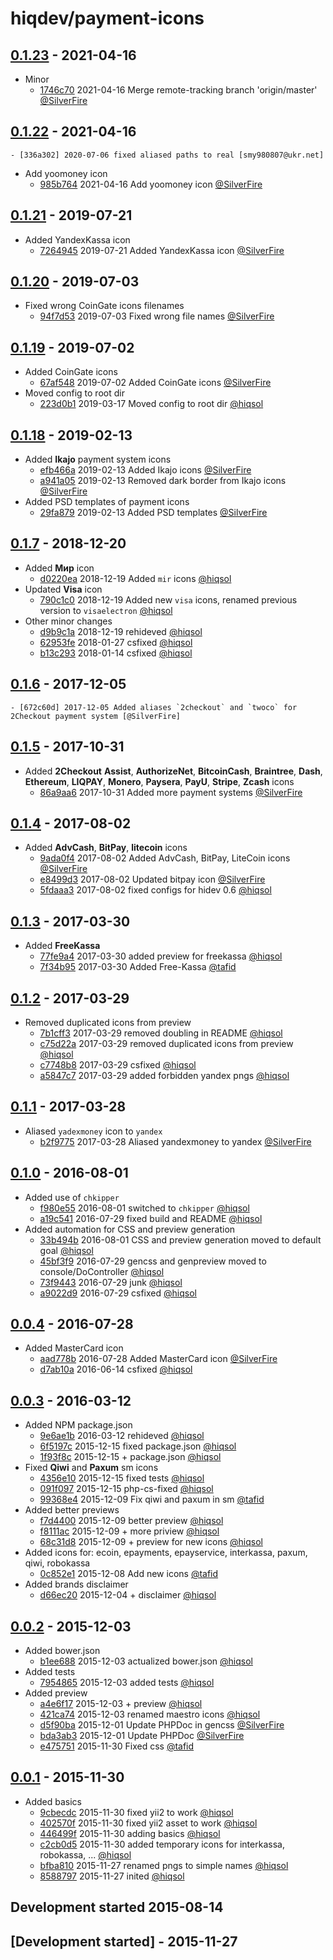 # hiqdev/payment-icons

## [0.1.23] - 2021-04-16

- Minor
    - [1746c70] 2021-04-16 Merge remote-tracking branch 'origin/master' [@SilverFire]

## [0.1.22] - 2021-04-16

    - [336a302] 2020-07-06 fixed aliased paths to real [smy980807@ukr.net]
- Add yoomoney icon
    - [985b764] 2021-04-16 Add yoomoney icon [@SilverFire]

## [0.1.21] - 2019-07-21

- Added YandexKassa icon
    - [7264945] 2019-07-21 Added YandexKassa icon [@SilverFire]

## [0.1.20] - 2019-07-03

- Fixed wrong CoinGate icons filenames
    - [94f7d53] 2019-07-03 Fixed wrong file names [@SilverFire]

## [0.1.19] - 2019-07-02

- Added CoinGate icons
    - [67af548] 2019-07-02 Added CoinGate icons [@SilverFire]
- Moved config to root dir
    - [223d0b1] 2019-03-17 Moved config to root dir [@hiqsol]

## [0.1.18] - 2019-02-13

- Added **Ikajo** payment system icons
    - [efb466a] 2019-02-13 Added Ikajo icons [@SilverFire]
    - [a941a05] 2019-02-13 Removed dark border from Ikajo icons [@SilverFire]
- Added PSD templates of payment icons
    - [29fa879] 2019-02-13 Added PSD templates [@SilverFire]

## [0.1.7] - 2018-12-20

- Added **Мир** icon
    - [d0220ea] 2018-12-19 Added `mir` icons [@hiqsol]
- Updated **Visa** icon
    - [790c1c0] 2018-12-19 Added new `visa` icons, renamed previous version to `visaelectron` [@hiqsol]
- Other minor changes
    - [d9b9c1a] 2018-12-19 rehideved [@hiqsol]
    - [62953fe] 2018-01-27 csfixed [@hiqsol]
    - [b13c293] 2018-01-14 csfixed [@hiqsol]

## [0.1.6] - 2017-12-05

    - [672c60d] 2017-12-05 Added aliases `2checkout` and `twoco` for 2Checkout payment system [@SilverFire]

## [0.1.5] - 2017-10-31

- Added **2Checkout** **Assist**, **AuthorizeNet**, **BitcoinCash**, **Braintree**, **Dash**, **Ethereum**, **LIQPAY**, **Monero**, **Paysera**, **PayU**, **Stripe**, **Zcash** icons
    - [86a9aa6] 2017-10-31 Added more payment systems [@SilverFire]

## [0.1.4] - 2017-08-02

- Added **AdvCash**, **BitPay**, **litecoin** icons
    - [9ada0f4] 2017-08-02 Added AdvCash, BitPay, LiteCoin icons [@SilverFire]
    - [e8499d3] 2017-08-02 Updated bitpay icon [@SilverFire]
    - [5fdaaa3] 2017-08-02 fixed configs for hidev 0.6 [@hiqsol]

## [0.1.3] - 2017-03-30

- Added **FreeKassa**
    - [77fe9a4] 2017-03-30 added preview for freekassa [@hiqsol]
    - [7f34b95] 2017-03-30 Added Free-Kassa [@tafid]

## [0.1.2] - 2017-03-29

- Removed duplicated icons from preview
    - [7b1cff3] 2017-03-29 removed doubling in README [@hiqsol]
    - [c75d22a] 2017-03-29 removed duplicated icons from preview [@hiqsol]
    - [c7748b8] 2017-03-29 csfixed [@hiqsol]
    - [a5847c7] 2017-03-29 added forbidden yandex pngs [@hiqsol]

## [0.1.1] - 2017-03-28

- Aliased `yadexmoney` icon to `yandex`
    - [b2f9775] 2017-03-28 Aliased yandexmoney to yandex [@SilverFire]

## [0.1.0] - 2016-08-01

- Added use of `chkipper`
    - [f980e55] 2016-08-01 switched to `chkipper` [@hiqsol]
    - [a19c541] 2016-07-29 fixed build and README [@hiqsol]
- Added automation for CSS and preview generation
    - [33b494b] 2016-08-01 CSS and preview generation moved to default goal [@hiqsol]
    - [45bf3f9] 2016-07-29 gencss and genpreview moved to console/DoController [@hiqsol]
    - [73f9443] 2016-07-29 junk [@hiqsol]
    - [a9022d9] 2016-07-29 csfixed [@hiqsol]

## [0.0.4] - 2016-07-28

- Added MasterCard icon
    - [aad778b] 2016-07-28 Added MasterCard icon [@SilverFire]
    - [d7ab10a] 2016-06-14 csfixed [@hiqsol]

## [0.0.3] - 2016-03-12

- Added NPM package.json
    - [9e6ae1b] 2016-03-12 rehideved [@hiqsol]
    - [6f5197c] 2015-12-15 fixed package.json [@hiqsol]
    - [1f93f8c] 2015-12-15 + package.json [@hiqsol]
- Fixed **Qiwi** and **Paxum** sm icons
    - [4356e10] 2015-12-15 fixed tests [@hiqsol]
    - [091f097] 2015-12-15 php-cs-fixed [@hiqsol]
    - [99368e4] 2015-12-09 Fix qiwi and paxum in sm [@tafid]
- Added better previews
    - [f7d4400] 2015-12-09 better preview [@hiqsol]
    - [f8111ac] 2015-12-09 + more priview [@hiqsol]
    - [68c31d8] 2015-12-09 + preview for new icons [@hiqsol]
- Added icons for: ecoin, epayments, epayservice, interkassa, paxum, qiwi, robokassa
    - [0c852e1] 2015-12-08 Add new icons [@tafid]
- Added brands disclaimer
    - [d66ec20] 2015-12-04 + disclaimer [@hiqsol]

## [0.0.2] - 2015-12-03

- Added bower.json
    - [b1ee688] 2015-12-03 actualized bower.json [@hiqsol]
- Added tests
    - [7954865] 2015-12-03 added tests [@hiqsol]
- Added preview
    - [a4e6f17] 2015-12-03 + preview [@hiqsol]
    - [421ca74] 2015-12-03 renamed maestro icons [@hiqsol]
    - [d5f90ba] 2015-12-01 Update PHPDoc in gencss [@SilverFire]
    - [bda3ab3] 2015-12-01 Update PHPDoc [@SilverFire]
    - [e475751] 2015-11-30 Fixed css [@tafid]

## [0.0.1] - 2015-11-30

- Added basics
    - [9cbecdc] 2015-11-30 fixed yii2 to work [@hiqsol]
    - [402570f] 2015-11-30 fixed yii2 asset to work [@hiqsol]
    - [446499f] 2015-11-30 adding basics [@hiqsol]
    - [c2cb0d5] 2015-11-30 added temporary icons for interkassa, robokassa, ... [@hiqsol]
    - [bfba810] 2015-11-27 renamed pngs to simple names [@hiqsol]
    - [8588797] 2015-11-27 inited [@hiqsol]
## Development started 2015-08-14

## [Development started] - 2015-11-27

[@ottoson]: http://artemottoson.com/
[mtema80@gmail.com]: http://artemottoson.com/
[@hiqsol]: https://github.com/hiqsol
[sol@hiqdev.com]: https://github.com/hiqsol
[@SilverFire]: https://github.com/SilverFire
[d.naumenko.a@gmail.com]: https://github.com/SilverFire
[@tafid]: https://github.com/tafid
[andreyklochok@gmail.com]: https://github.com/tafid
[@BladeRoot]: https://github.com/BladeRoot
[bladeroot@gmail.com]: https://github.com/BladeRoot
[aad778b]: https://github.com/hiqdev/payment-icons/commit/aad778b
[d7ab10a]: https://github.com/hiqdev/payment-icons/commit/d7ab10a
[9e6ae1b]: https://github.com/hiqdev/payment-icons/commit/9e6ae1b
[6f5197c]: https://github.com/hiqdev/payment-icons/commit/6f5197c
[1f93f8c]: https://github.com/hiqdev/payment-icons/commit/1f93f8c
[4356e10]: https://github.com/hiqdev/payment-icons/commit/4356e10
[091f097]: https://github.com/hiqdev/payment-icons/commit/091f097
[99368e4]: https://github.com/hiqdev/payment-icons/commit/99368e4
[f7d4400]: https://github.com/hiqdev/payment-icons/commit/f7d4400
[f8111ac]: https://github.com/hiqdev/payment-icons/commit/f8111ac
[68c31d8]: https://github.com/hiqdev/payment-icons/commit/68c31d8
[0c852e1]: https://github.com/hiqdev/payment-icons/commit/0c852e1
[d66ec20]: https://github.com/hiqdev/payment-icons/commit/d66ec20
[b1ee688]: https://github.com/hiqdev/payment-icons/commit/b1ee688
[7954865]: https://github.com/hiqdev/payment-icons/commit/7954865
[a4e6f17]: https://github.com/hiqdev/payment-icons/commit/a4e6f17
[421ca74]: https://github.com/hiqdev/payment-icons/commit/421ca74
[d5f90ba]: https://github.com/hiqdev/payment-icons/commit/d5f90ba
[bda3ab3]: https://github.com/hiqdev/payment-icons/commit/bda3ab3
[e475751]: https://github.com/hiqdev/payment-icons/commit/e475751
[9cbecdc]: https://github.com/hiqdev/payment-icons/commit/9cbecdc
[402570f]: https://github.com/hiqdev/payment-icons/commit/402570f
[446499f]: https://github.com/hiqdev/payment-icons/commit/446499f
[c2cb0d5]: https://github.com/hiqdev/payment-icons/commit/c2cb0d5
[bfba810]: https://github.com/hiqdev/payment-icons/commit/bfba810
[8588797]: https://github.com/hiqdev/payment-icons/commit/8588797
[a19c541]: https://github.com/hiqdev/payment-icons/commit/a19c541
[45bf3f9]: https://github.com/hiqdev/payment-icons/commit/45bf3f9
[73f9443]: https://github.com/hiqdev/payment-icons/commit/73f9443
[a9022d9]: https://github.com/hiqdev/payment-icons/commit/a9022d9
[33b494b]: https://github.com/hiqdev/payment-icons/commit/33b494b
[f980e55]: https://github.com/hiqdev/payment-icons/commit/f980e55
[b2f9775]: https://github.com/hiqdev/payment-icons/commit/b2f9775
[Under development]: https://github.com/hiqdev/payment-icons/compare/0.1.21...HEAD
[0.1.0]: https://github.com/hiqdev/payment-icons/compare/0.0.4...0.1.0
[0.0.4]: https://github.com/hiqdev/payment-icons/compare/0.0.3...0.0.4
[0.0.3]: https://github.com/hiqdev/payment-icons/compare/0.0.2...0.0.3
[0.0.2]: https://github.com/hiqdev/payment-icons/compare/0.0.1...0.0.2
[0.0.1]: https://github.com/hiqdev/payment-icons/releases/tag/0.0.1
[0.1.1]: https://github.com/hiqdev/payment-icons/compare/0.1.0...0.1.1
[7b1cff3]: https://github.com/hiqdev/payment-icons/commit/7b1cff3
[c75d22a]: https://github.com/hiqdev/payment-icons/commit/c75d22a
[c7748b8]: https://github.com/hiqdev/payment-icons/commit/c7748b8
[a5847c7]: https://github.com/hiqdev/payment-icons/commit/a5847c7
[0.1.2]: https://github.com/hiqdev/payment-icons/compare/0.1.1...0.1.2
[77fe9a4]: https://github.com/hiqdev/payment-icons/commit/77fe9a4
[7f34b95]: https://github.com/hiqdev/payment-icons/commit/7f34b95
[0.1.3]: https://github.com/hiqdev/payment-icons/compare/0.1.2...0.1.3
[e8499d3]: https://github.com/hiqdev/payment-icons/commit/e8499d3
[9ada0f4]: https://github.com/hiqdev/payment-icons/commit/9ada0f4
[5fdaaa3]: https://github.com/hiqdev/payment-icons/commit/5fdaaa3
[0.1.4]: https://github.com/hiqdev/payment-icons/compare/0.1.3...0.1.4
[86a9aa6]: https://github.com/hiqdev/payment-icons/commit/86a9aa6
[0.1.5]: https://github.com/hiqdev/payment-icons/compare/0.1.4...0.1.5
[672c60d]: https://github.com/hiqdev/payment-icons/commit/672c60d
[0.1.6]: https://github.com/hiqdev/payment-icons/compare/0.1.5...0.1.6
[790c1c0]: https://github.com/hiqdev/payment-icons/commit/790c1c0
[d9b9c1a]: https://github.com/hiqdev/payment-icons/commit/d9b9c1a
[d0220ea]: https://github.com/hiqdev/payment-icons/commit/d0220ea
[62953fe]: https://github.com/hiqdev/payment-icons/commit/62953fe
[b13c293]: https://github.com/hiqdev/payment-icons/commit/b13c293
[0.1.7]: https://github.com/hiqdev/payment-icons/compare/0.1.6...0.1.7
[29fa879]: https://github.com/hiqdev/payment-icons/commit/29fa879
[efb466a]: https://github.com/hiqdev/payment-icons/commit/efb466a
[0.1.18]: https://github.com/hiqdev/payment-icons/compare/0.1.7...0.1.18
[a941a05]: https://github.com/hiqdev/payment-icons/commit/a941a05
[67af548]: https://github.com/hiqdev/payment-icons/commit/67af548
[223d0b1]: https://github.com/hiqdev/payment-icons/commit/223d0b1
[0.1.19]: https://github.com/hiqdev/payment-icons/compare/0.1.18...0.1.19
[94f7d53]: https://github.com/hiqdev/payment-icons/commit/94f7d53
[0.1.20]: https://github.com/hiqdev/payment-icons/compare/0.1.19...0.1.20
[7264945]: https://github.com/hiqdev/payment-icons/commit/7264945
[0.1.21]: https://github.com/hiqdev/payment-icons/compare/0.1.20...0.1.21
[985b764]: https://github.com/hiqdev/payment-icons/commit/985b764
[0.1.22]: https://github.com/hiqdev/payment-icons/compare/0.1.21...0.1.22
[1746c70]: https://github.com/hiqdev/payment-icons/commit/1746c70
[336a302]: https://github.com/hiqdev/payment-icons/commit/336a302
[0.1.23]: https://github.com/hiqdev/payment-icons/compare/0.1.22...0.1.23
